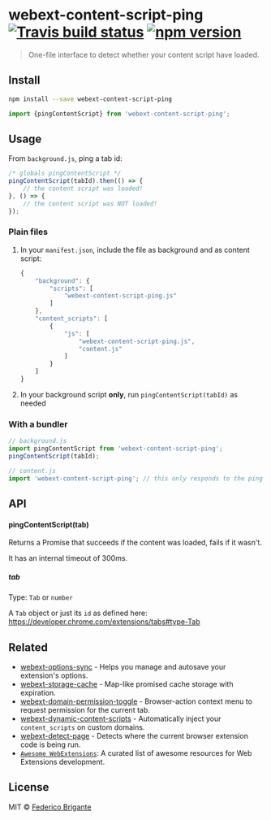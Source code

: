 # webext-content-script-ping [![Travis build status](https://api.travis-ci.org/fregante/webext-content-script-ping.svg?branch=master)](https://travis-ci.org/fregante/webext-content-script-ping) [![npm version](https://img.shields.io/npm/v/webext-content-script-ping.svg)](https://www.npmjs.com/package/webext-content-script-ping)

> One-file interface to detect whether your content script have loaded.

## Install

```sh
npm install --save webext-content-script-ping
```

```js
import {pingContentScript} from 'webext-content-script-ping';
```

## Usage

From `background.js`, ping a tab id:

```js
/* globals pingContentScript */
pingContentScript(tabId).then(() => {
	// the content script was loaded!
}, () => {
	// the content script was NOT loaded!
});
```

### Plain files

1. In your `manifest.json`, include the file as background and as content script:

	```js
	{
		"background": {
			"scripts": [
				"webext-content-script-ping.js"
			]
		},
		"content_scripts": [
			{
				"js": [
					"webext-content-script-ping.js",
					"content.js"
				]
			}
		]
	}
	```

2. In your background script **only**, run `pingContentScript(tabId)` as needed

### With a bundler

```js
// background.js
import pingContentScript from 'webext-content-script-ping';
pingContentScript(tabId);
```

```js
// content.js
import 'webext-content-script-ping'; // this only responds to the ping
```

## API

#### pingContentScript(tab)

Returns a Promise that succeeds if the content was loaded, fails if it wasn't.

It has an internal timeout of 300ms.

##### tab

Type: `Tab` or `number`

A `Tab` object or just its `id` as defined here: https://developer.chrome.com/extensions/tabs#type-Tab

## Related

* [webext-options-sync](https://github.com/fregante/webext-options-sync) - Helps you manage and autosave your extension's options.
* [webext-storage-cache](https://github.com/fregante/webext-storage-cache) - Map-like promised cache storage with expiration.
* [webext-domain-permission-toggle](https://github.com/fregante/webext-domain-permission-toggle) - Browser-action context menu to request permission for the current tab.
* [webext-dynamic-content-scripts](https://github.com/fregante/webext-dynamic-content-scripts) - Automatically inject your `content_scripts` on custom domains.
* [webext-detect-page](https://github.com/fregante/webext-detect-page) - Detects where the current browser extension code is being run.
* [`Awesome WebExtensions`](https://github.com/fregante/Awesome-WebExtensions): A curated list of awesome resources for Web Extensions development.

## License

MIT © [Federico Brigante](https://bfred.it)
